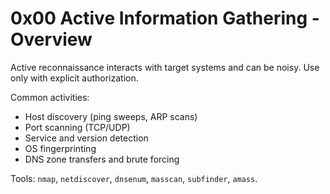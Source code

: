 # 0x00 Active Information Gathering - Overview

Active reconnaissance interacts with target systems and can be noisy. Use only with explicit authorization.

Common activities:
- Host discovery (ping sweeps, ARP scans)
- Port scanning (TCP/UDP)
- Service and version detection
- OS fingerprinting
- DNS zone transfers and brute forcing

Tools: `nmap`, `netdiscover`, `dnsenum`, `masscan`, `subfinder`, `amass`.
